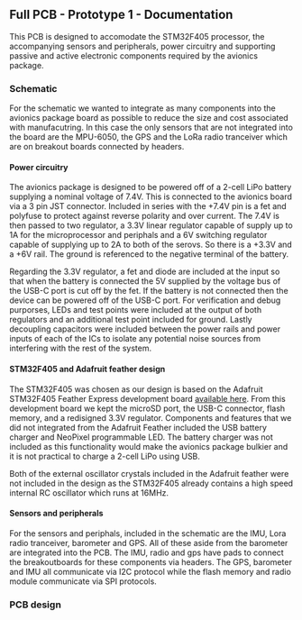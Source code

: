 ## Full PCB - Prototype 1 - Documentation

This PCB is designed to accomodate the STM32F405 processor, the accompanying sensors and peripherals, power circuitry and supporting passive and active electronic components required by the avionics package.

### Schematic
For the schematic we wanted to integrate as many components into the avionics package board as possible to reduce the size and cost associated with manufacutring. In this case the only sensors that are not integrated into the board are the MPU-6050, the GPS and the LoRa radio tranceiver which are on breakout boards connected by headers.

#### Power circuitry
The avionics package is designed to be powered off of a 2-cell LiPo battery supplying a nominal voltage of 7.4V. This is connected to the avionics board via a 3 pin JST connector. Included in series with the +7.4V pin is a fet and polyfuse to protect against reverse polarity and over current. The 7.4V is then passed to two regulator, a 3.3V linear regulator capable of supply up to 1A for the microprocessor and periphals and a 6V switching regulator capable of supplying up to 2A to both of the serovs. So there is a +3.3V and a +6V rail. The ground is referenced to the negative terminal of the battery.

Regarding the 3.3V regulator, a fet and diode are included at the input so that when the battery is connected the 5V supplied by the voltage bus of the USB-C port is cut off by the fet. If the battery is not connected then the device can be powered off of the USB-C port. For verification and debug purporses, LEDs and test points were included at the output of both regulators and an additional test point included for ground. Lastly decoupling capacitors were included between the power rails and power inputs of each of the ICs to isolate any potential noise sources from interfering with the rest of the system.

#### STM32F405 and Adafruit feather design
The STM32F405 was chosen as our design is based on the Adafruit STM32F405 Feather Express development board [available here](https://learn.adafruit.com/adafruit-stm32f405-feather-express/downloads). From this development board we kept the microSD port, the USB-C connector, flash memory, and a redisigned 3.3V regulator. Components and features that we did not integrated from the Adafruit Feather included the USB battery charger and NeoPixel programmable LED. The battery charger was not included as this functionality would make the avionics package bulkier and it is not practical to charge a 2-cell LiPo using USB.

Both of the external oscillator crystals included in the Adafruit feather were not included in the design as the STM32F405 already contains a high speed internal RC oscillator which runs at 16MHz.

#### Sensors and peripherals
For the sensors and periphals, included in the schematic are the IMU, Lora radio tranceiver, barometer and GPS. All of these aside from the barometer are integrated into the PCB. The IMU, radio and gps have pads to connect the breakoutboards for these components via headers. The GPS, barometer and IMU all communicate via I2C protocol while the flash memory and radio module communicate via SPI protocols.

### PCB design
